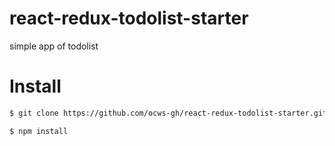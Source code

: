 # react-redux-todolist-starter
simple app of todolist

# Install

```bash
$ git clone https://github.com/ocws-gh/react-redux-todolist-starter.git
```

```bash
$ npm install
```
